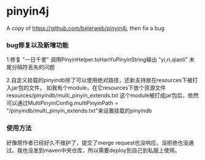 pinyin4j
========

A copy of https://github.com/belerweb/pinyin4j, then fix a bug

### bug修复以及新增功能 ###
1.修复 "一日千里" 调用PinyinHelper.toHanYuPinyinString输出 "yi,ri,qianli" 末尾分隔符丢失的问题

2.自定义挂载的pinyindb除了可以使用绝对路径，还新支持放在resources下被打入jar包的文件。
如我有个module，在它resources下放个资源文件 resources/pinyindb/multi_pinyin_extends.txt
这个module被打成jar包后，依然可以通过MultiPinyinConfig.multiPinyinPath = "/pinyindb/multi_pinyin_extends.txt"来设置挂载的pinyindb

### 使用方法 ###
好像原作者已经好久不维护了，提交了merge request也没响应，没拒绝也没通过。我也没发到maven中央仓库，所以需要deploy到自己到私服上使用。

